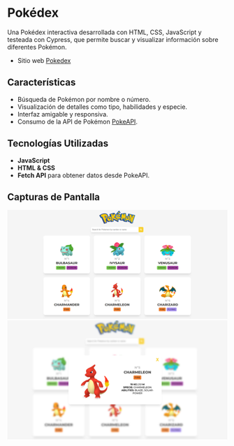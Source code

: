 # Pokédex 

Una Pokédex interactiva desarrollada con HTML, CSS, JavaScript y testeada con Cypress, que permite buscar y visualizar información sobre diferentes Pokémon.

- Sitio web [Pokedex](https://pokedex-zeta-khaki-84.vercel.app/)

## Características
- Búsqueda de Pokémon por nombre o número.
- Visualización de detalles como tipo, habilidades y especie.
- Interfaz amigable y responsiva.
- Consumo de la API de Pokémon [PokeAPI](https://pokeapi.co/).

##  Tecnologías Utilizadas
- **JavaScript**
- **HTML & CSS**
- **Fetch API** para obtener datos desde PokeAPI.

## Capturas de Pantalla

![Pokedex web](src/images/Pokedex-1.png)
![Pokemon details](src/images/pokedex-2.png)

